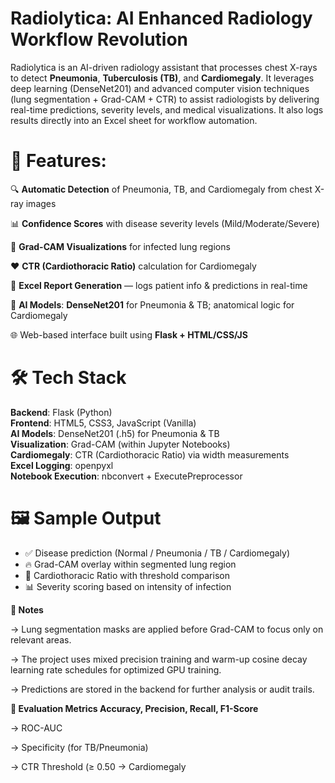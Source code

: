 # Radiolytica: AI Enhanced Radiology Workflow Revolution

Radiolytica is an AI-driven radiology assistant that processes chest X-rays to detect **Pneumonia**, **Tuberculosis (TB)**, and **Cardiomegaly**. It leverages deep learning (DenseNet201) and advanced computer vision techniques (lung segmentation + Grad-CAM + CTR) to assist radiologists by delivering real-time predictions, severity levels, and medical visualizations. It also logs results directly into an Excel sheet for workflow automation.
 
# 🚀 Features:

 🔍 **Automatic Detection** of Pneumonia, TB, and Cardiomegaly from chest X-ray images

 📊 **Confidence Scores** with disease severity levels (Mild/Moderate/Severe)

 📸 **Grad-CAM Visualizations** for infected lung regions

 ❤️ **CTR (Cardiothoracic Ratio)** calculation for Cardiomegaly

 📁 **Excel Report Generation** — logs patient info & predictions in real-time

 🧠 **AI Models**: **DenseNet201** for Pneumonia & TB; anatomical logic for Cardiomegaly

 🌐 Web-based interface built using **Flask + HTML/CSS/JS**


# 🛠️ Tech Stack

**Backend**: Flask (Python) <br>
**Frontend**: HTML5, CSS3, JavaScript (Vanilla) <br>
**AI Models**: DenseNet201 (.h5) for Pneumonia & TB <br>
**Visualization**: Grad-CAM (within Jupyter Notebooks) <br>
**Cardiomegaly**: CTR (Cardiothoracic Ratio) via width measurements <br>
**Excel Logging**: openpyxl <br>
**Notebook Execution**: nbconvert + ExecutePreprocessor


# 🖼 Sample Output

- ✅ Disease prediction (Normal / Pneumonia / TB / Cardiomegaly)
- 🔥 Grad-CAM overlay within segmented lung region
- 🧮 Cardiothoracic Ratio with threshold comparison
- 📊 Severity scoring based on intensity of infection


**📌 Notes**

-> Lung segmentation masks are applied before Grad-CAM to focus only on relevant areas.

-> The project uses mixed precision training and warm-up cosine decay learning rate schedules for optimized GPU training.

-> Predictions are stored in the backend for further analysis or audit trails.

**🧪 Evaluation Metrics Accuracy, Precision, Recall, F1-Score**

-> ROC-AUC

-> Specificity (for TB/Pneumonia)

-> CTR Threshold (≥ 0.50 → Cardiomegaly
